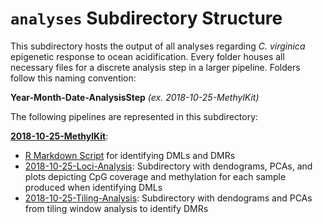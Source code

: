 # `analyses` Subdirectory Structure

This subdirectory hosts the output of all analyses regarding *C. virginica* epigenetic response to ocean acidification. Every folder houses all necessary files for a discrete analysis step in a larger pipeline. Folders follow this naming convention:

**Year-Month-Date-AnalysisStep** *(ex. 2018-10-25-MethylKit)*

The following pipelines are represented in this subdirectory:

**[2018-10-25-MethylKit](https://github.com/fish546-2018/yaamini-virginica/blob/master/analyses/2018-10-25-MethylKit)**:

- [R Markdown Script](https://github.com/fish546-2018/yaamini-virginica/blob/master/analyses/2018-10-25-MethylKit/2018-10-25-MethylKit.Rmd) for identifying DMLs and DMRs
- [2018-10-25-Loci-Analysis](https://github.com/fish546-2018/yaamini-virginica/blob/master/analyses/2018-10-25-MethylKit/2018-10-25-Loci-Analysis): Subdirectory with dendograms, PCAs, and plots depicting CpG coverage and methylation for each sample produced when identifying DMLs
- [2018-10-25-Tiling-Analysis](https://github.com/fish546-2018/yaamini-virginica/blob/master/analyses/2018-10-25-MethylKit/2018-10-25-Tiling-Analysis): Subdirectory with dendograms and PCAs from tiling window analysis to identify DMRs
